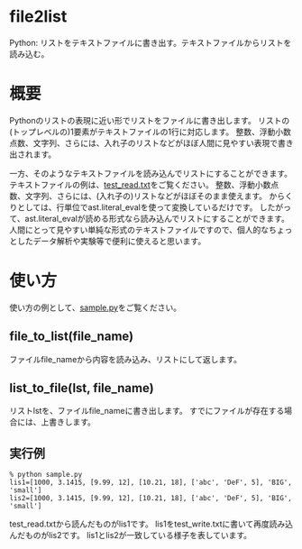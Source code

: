 # file2list
Python: リストをテキストファイルに書き出す。テキストファイルからリストを読み込む。

# 概要

Pythonのリストの表現に近い形でリストをファイルに書き出します。
リストの(トップレベルの)1要素がテキストファイルの1行に対応します。
整数、浮動小数点数、文字列、さらには、入れ子のリストなどがほぼ人間に見やすい表現で書き出されます。

一方、そのようなテキストファイルを読み込んでリストにすることができます。
テキストファイルの例は、[test_read.txt](https://github.com/j0306043/file2list/blob/main/test_read.txt)をご覧ください。
整数、浮動小数点数、文字列、さらには、(入れ子の)リストなどがほぼそのまま使えます。
からくりとしては、行単位でast.literal_evalを使って変換しているだけです。
したがって、ast.literal_evalが読める形式なら読み込んでリストにすることができます。
人間にとって見やすい単純な形式のテキストファイルですので、個人的なちょっとしたデータ解析や実験等で便利に使えると思います。

# 使い方

使い方の例として、[sample.py](https://github.com/j0306043/file2list/blob/main/sample.py)をご覧ください。

## file_to_list(file_name)

ファイルfile_nameから内容を読み込み、リストにして返します。

## list_to_file(lst, file_name)

リストlstを、ファイルfile_nameに書き出します。
すでにファイルが存在する場合には、上書きします。

## 実行例

```
% python sample.py
lis1=[1000, 3.1415, [9.99, 12], [10.21, 18], ['abc', 'DeF', 5], 'BIG', 'small']
lis2=[1000, 3.1415, [9.99, 12], [10.21, 18], ['abc', 'DeF', 5], 'BIG', 'small']
```

test_read.txtから読んだものがlis1です。
lis1をtest_write.txtに書いて再度読み込んだものがlis2です。
lis1とlis2が一致している様子を表しています。
